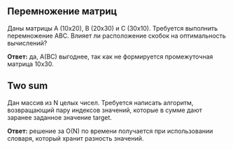 ## Перемножение матриц

Даны матрицы A (10x20), B (20x30) и C (30x10). Требуется выполнить перемножение ABC. Влияет ли расположение скобок на оптимальность вычислений?

**Ответ:** да, A(BC) выгоднее, так как не формируется промежуточная матрица 10x30.

## Two sum

Дан массив из N целых чисел. Требуется написать алгоритм, возвращающий пару индексов значений, которые в сумме дают заранее заданное значение target.

**Ответ:** решение за O(N) по времени получается при использовании словаря, который хранит разность значений.